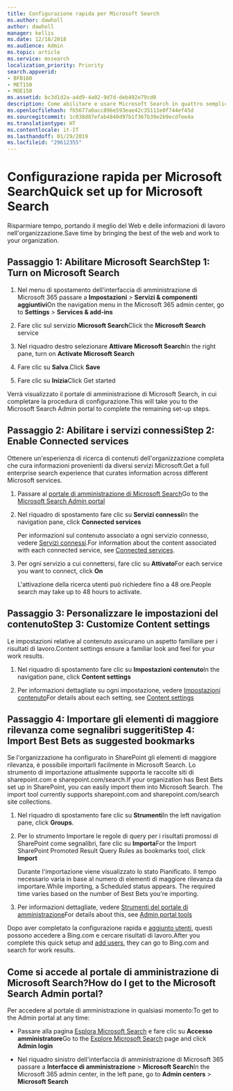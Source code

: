 ```yaml
---
title: Configurazione rapida per Microsoft Search
ms.author: dawholl
author: dawholl
manager: kellis
ms.date: 12/18/2018
ms.audience: Admin
ms.topic: article
ms.service: mssearch
localization_priority: Priority
search.appverid:
- BFB160
- MET150
- MOE150
ms.assetid: bc3d1d2a-a4d9-4a02-9d7d-deb492e79cd0
description: Come abilitare e usare Microsoft Search in quattro semplici passaggi.
ms.openlocfilehash: fb5677a0acc896e593eae42c35111e0f744ef45d
ms.sourcegitcommit: 1c038d87efab4840d97b1f367b39e2b9ecdfee4a
ms.translationtype: HT
ms.contentlocale: it-IT
ms.lasthandoff: 01/29/2019
ms.locfileid: "29612355"
---
```

# <a name="quick-set-up-for-microsoft-search"></a><span data-ttu-id="b250c-103">Configurazione rapida per Microsoft Search</span><span class="sxs-lookup"><span data-stu-id="b250c-103">Quick set up for Microsoft Search</span></span>

<span data-ttu-id="b250c-104">Risparmiare tempo, portando il meglio del Web e delle informazioni di lavoro nell'organizzazione.</span><span class="sxs-lookup"><span data-stu-id="b250c-104">Save time by bringing the best of the web and work to your organization.</span></span>
  
## <a name="step-1-turn-on-microsoft-search"></a><span data-ttu-id="b250c-105">Passaggio 1: Abilitare Microsoft Search</span><span class="sxs-lookup"><span data-stu-id="b250c-105">Step 1: Turn on Microsoft Search</span></span>

1. <span data-ttu-id="b250c-106">Nel menu di spostamento dell'interfaccia di amministrazione di Microsoft 365 passare a **Impostazioni** \> **Servizi &amp; componenti aggiuntivi**</span><span class="sxs-lookup"><span data-stu-id="b250c-106">On the navigation menu in the Microsoft 365 admin center, go to **Settings** \> **Services &amp; add-ins**</span></span>
    
2. <span data-ttu-id="b250c-107">Fare clic sul servizio **Microsoft Search**</span><span class="sxs-lookup"><span data-stu-id="b250c-107">Click the **Microsoft Search** service</span></span> 
    
3. <span data-ttu-id="b250c-108">Nel riquadro destro selezionare **Attivare Microsoft Search**</span><span class="sxs-lookup"><span data-stu-id="b250c-108">In the right pane, turn on **Activate Microsoft Search**</span></span>
    
4. <span data-ttu-id="b250c-109">Fare clic su **Salva**.</span><span class="sxs-lookup"><span data-stu-id="b250c-109">Click **Save**</span></span>
    
5. <span data-ttu-id="b250c-110">Fare clic su **Inizia**</span><span class="sxs-lookup"><span data-stu-id="b250c-110">Click Get started</span></span>
  
<span data-ttu-id="b250c-111">Verrà visualizzato il portale di amministrazione di Microsoft Search, in cui completare la procedura di configurazione.</span><span class="sxs-lookup"><span data-stu-id="b250c-111">This will take you to the Microsoft Search Admin portal to complete the remaining set-up steps.</span></span>
    
## <a name="step-2-enable-connected-services"></a><span data-ttu-id="b250c-112">Passaggio 2: Abilitare i servizi connessi</span><span class="sxs-lookup"><span data-stu-id="b250c-112">Step 2: Enable Connected services</span></span>

<span data-ttu-id="b250c-113">Ottenere un'esperienza di ricerca di contenuti dell'organizzazione completa che cura informazioni provenienti da diversi servizi Microsoft.</span><span class="sxs-lookup"><span data-stu-id="b250c-113">Get a full enterprise search experience that curates information across different Microsoft services.</span></span>
  
1. <span data-ttu-id="b250c-114">Passare al [portale di amministrazione di Microsoft Search](https://www.bingforbusiness.com/admin)</span><span class="sxs-lookup"><span data-stu-id="b250c-114">Go to the [Microsoft Search Admin portal](https://www.bingforbusiness.com/admin)</span></span>
    
2. <span data-ttu-id="b250c-115">Nel riquadro di spostamento fare clic su **Servizi connessi**</span><span class="sxs-lookup"><span data-stu-id="b250c-115">In the navigation pane, click **Connected services**</span></span>
    
    <span data-ttu-id="b250c-116">Per informazioni sul contenuto associato a ogni servizio connesso, vedere [Servizi connessi](connected-services.md).</span><span class="sxs-lookup"><span data-stu-id="b250c-116">For information about the content associated with each connected service, see [Connected services](connected-services.md).</span></span>
    
3. <span data-ttu-id="b250c-117">Per ogni servizio a cui connettersi, fare clic su **Attivato**</span><span class="sxs-lookup"><span data-stu-id="b250c-117">For each service you want to connect, click **On**</span></span>
    
    <span data-ttu-id="b250c-118">L'attivazione della ricerca utenti può richiedere fino a 48 ore.</span><span class="sxs-lookup"><span data-stu-id="b250c-118">People search may take up to 48 hours to activate.</span></span>
    
## <a name="step-3-customize-content-settings"></a><span data-ttu-id="b250c-119">Passaggio 3: Personalizzare le impostazioni del contenuto</span><span class="sxs-lookup"><span data-stu-id="b250c-119">Step 3: Customize Content settings</span></span>

<span data-ttu-id="b250c-120">Le impostazioni relative al contenuto assicurano un aspetto familiare per i risultati di lavoro.</span><span class="sxs-lookup"><span data-stu-id="b250c-120">Content settings ensure a familiar look and feel for your work results.</span></span> 
  
1. <span data-ttu-id="b250c-121">Nel riquadro di spostamento fare clic su **Impostazioni contenuto**</span><span class="sxs-lookup"><span data-stu-id="b250c-121">In the navigation pane, click **Content settings**</span></span>
    
2. <span data-ttu-id="b250c-122">Per informazioni dettagliate su ogni impostazione, vedere [Impostazioni contenuto](content-settings.md)</span><span class="sxs-lookup"><span data-stu-id="b250c-122">For details about each setting, see [Content settings](content-settings.md)</span></span>
    
## <a name="step-4-import-best-bets-as-suggested-bookmarks"></a><span data-ttu-id="b250c-123">Passaggio 4: Importare gli elementi di maggiore rilevanza come segnalibri suggeriti</span><span class="sxs-lookup"><span data-stu-id="b250c-123">Step 4: Import Best Bets as suggested bookmarks</span></span>

<span data-ttu-id="b250c-p101">Se l'organizzazione ha configurato in SharePoint gli elementi di maggiore rilevanza, è possibile importarli facilmente in Microsoft Search. Lo strumento di importazione attualmente supporta le raccolte siti di sharepoint.com e sharepoint.com/search.</span><span class="sxs-lookup"><span data-stu-id="b250c-p101">If your organization has Best Bets set up in SharePoint, you can easily import them into Microsoft Search. The import tool currently supports sharepoint.com and sharepoint.com/search site collections.</span></span> 
  
1. <span data-ttu-id="b250c-126">Nel riquadro di spostamento fare clic su **Strumenti**</span><span class="sxs-lookup"><span data-stu-id="b250c-126">In the left navigation pane, click **Groups**.</span></span>
    
2. <span data-ttu-id="b250c-127">Per lo strumento Importare le regole di query per i risultati promossi di SharePoint come segnalibri, fare clic su **Importa**</span><span class="sxs-lookup"><span data-stu-id="b250c-127">For the Import SharePoint Promoted Result Query Rules as bookmarks tool, click **Import**</span></span>
    
    <span data-ttu-id="b250c-p102">Durante l'importazione viene visualizzato lo stato Pianificato. Il tempo necessario varia in base al numero di elementi di maggiore rilevanza da importare.</span><span class="sxs-lookup"><span data-stu-id="b250c-p102">While importing, a Scheduled status appears. The required time varies based on the number of Best Bets you're importing.</span></span>
    
3. <span data-ttu-id="b250c-130">Per informazioni dettagliate, vedere [Strumenti del portale di amministrazione](admin-portal-tools.md)</span><span class="sxs-lookup"><span data-stu-id="b250c-130">For details about this, see [Admin portal tools](admin-portal-tools.md)</span></span>
    
<span data-ttu-id="b250c-131">Dopo aver completato la configurazione rapida e [aggiunto utenti](add-users.md), questi possono accedere a Bing.com e cercare risultati di lavoro.</span><span class="sxs-lookup"><span data-stu-id="b250c-131">After you complete this quick setup and [add users](add-users.md), they can go to Bing.com and search for work results.</span></span> 
  
## <a name="how-do-i-get-to-the-microsoft-search-admin-portal"></a><span data-ttu-id="b250c-132">Come si accede al portale di amministrazione di Microsoft Search?</span><span class="sxs-lookup"><span data-stu-id="b250c-132">How do I get to the Microsoft Search Admin portal?</span></span>

<span data-ttu-id="b250c-133">Per accedere al portale di amministrazione in qualsiasi momento:</span><span class="sxs-lookup"><span data-stu-id="b250c-133">To get to the Admin portal at any time:</span></span>
  
- <span data-ttu-id="b250c-134">Passare alla pagina [Esplora Microsoft Search](https://www.bing.com/business/explore) e fare clic su **Accesso amministratore**</span><span class="sxs-lookup"><span data-stu-id="b250c-134">Go to the [Explore Microsoft Search](https://www.bing.com/business/explore) page and click **Admin login**</span></span>
    
- <span data-ttu-id="b250c-135">Nel riquadro sinistro dell'interfaccia di amministrazione di Microsoft 365 passare a **Interfacce di amministrazione** \> **Microsoft Search**</span><span class="sxs-lookup"><span data-stu-id="b250c-135">In the Microsoft 365 admin center, in the left pane, go to **Admin centers** \> **Microsoft Search**</span></span>

  

